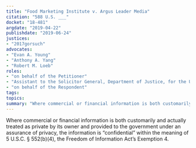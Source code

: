 ```yaml
---
title: "Food Marketing Institute v. Argus Leader Media"
citation: "588 U.S. ___"
docket: "18-481"
argdate: "2019-04-22"
publishdate: "2019-06-24"
justices:
- "2017gorsuch"
advocates:
- "Evan A. Young"
- "Anthony A. Yang"
- "Robert M. Loeb"
roles:
- "on behalf of the Petitioner"
- "Assistant to the Solicitor General, Department of Justice, for the United States, as amicus curiae, supporting the Petitioner"
- "on behalf of the Respondent"
tags:
topics:
summary: "Where commercial or financial information is both customarily and actually treated as private by its owner and provided to the government under an assurance of privacy, the information is “confidential” within the meaning of 5 U.S.C. § 552(b)(4), the Freedom of Information Act’s Exemption 4."
---
```

Where commercial or financial information is both customarily and actually treated as private by its owner and provided to the government under an assurance of privacy, the information is “confidential” within the meaning of 5 U.S.C. § 552(b)(4), the Freedom of Information Act’s Exemption 4.